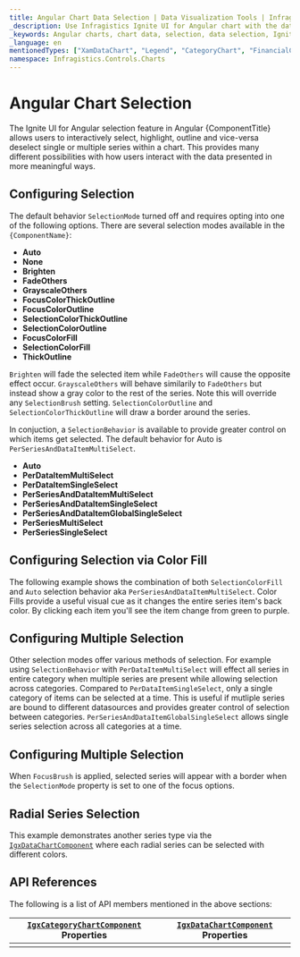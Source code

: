 ```yaml
---
title: Angular Chart Data Selection | Data Visualization Tools | Infragistics
_description: Use Infragistics Ignite UI for Angular chart with the data selection!
_keywords: Angular charts, chart data, selection, data selection, Ignite UI for Angular, Infragistics
_language: en
mentionedTypes: ["XamDataChart", "Legend", "CategoryChart", "FinancialChart", "XamDataLegend", "DataToolTipLayer"]
namespace: Infragistics.Controls.Charts
---
```


# Angular Chart Selection

The Ignite UI for Angular selection feature in Angular {ComponentTitle} allows users to interactively select, highlight, outline and vice-versa deselect single or multiple series within a chart. This provides many different possibilities with how users interact with the data presented in more meaningful ways.

## Configuring Selection

The default behavior `SelectionMode` turned off and requires opting into one of the following options. There are several selection modes available in the `{ComponentName}`:

*   **Auto**
*   **None**
*   **Brighten**
*   **FadeOthers**
*   **GrayscaleOthers**
*   **FocusColorThickOutline**
*   **FocusColorOutline**
*   **SelectionColorThickOutline**
*   **SelectionColorOutline**
*   **FocusColorFill**
*   **SelectionColorFill**
*   **ThickOutline**

`Brighten` will fade the selected item while `FadeOthers` will cause the opposite effect occur.
`GrayscaleOthers` will behave similarily to `FadeOthers` but instead show a gray color to the rest of the series. Note this will override any `SelectionBrush` setting.
`SelectionColorOutline` and `SelectionColorThickOutline` will draw a border around the series.

In conjuction, a `SelectionBehavior` is available to provide greater control on which items get selected. The default behavior for Auto is `PerSeriesAndDataItemMultiSelect`.

*   **Auto**
*   **PerDataItemMultiSelect**
*   **PerDataItemSingleSelect**
*   **PerSeriesAndDataItemMultiSelect**
*   **PerSeriesAndDataItemSingleSelect**
*   **PerSeriesAndDataItemGlobalSingleSelect**
*   **PerSeriesMultiSelect**
*   **PerSeriesSingleSelect**

## Configuring Selection via Color Fill

The following example shows the combination of both `SelectionColorFill` and `Auto` selection behavior aka `PerSeriesAndDataItemMultiSelect`. Color Fills provide a useful visual cue as it changes the entire series item's back color. By clicking each item you'll see the item change from green to purple.

<code-view style="height: 450px" alt="Angular Category Chart Selection Modes Example"
           data-demos-base-url="{environment:dvDemosBaseUrl}"
                    iframe-src="{environment:dvDemosBaseUrl}/charts/category-chart/selection-modes"
                                                 github-src="charts/category-chart/selection-modes">
</code-view>


## Configuring Multiple Selection

Other selection modes offer various methods of selection. For example using `SelectionBehavior` with `PerDataItemMultiSelect` will effect all series in entire category when multiple series are present while allowing selection across categories. Compared to `PerDataItemSingleSelect`, only a single category of items can be selected at a time. This is useful if mutliple series are bound to different datasources and provides greater control of selection between categories.
`PerSeriesAndDataItemGlobalSingleSelect` allows single series selection across all categories at a time.

<code-view style="height: 450px" alt="Angular Category Chart Selection Multiple Modes Example"
           data-demos-base-url="{environment:dvDemosBaseUrl}"
                    iframe-src="{environment:dvDemosBaseUrl}/charts/category-chart/selection-multiple-modes"
                                                 github-src="charts/category-chart/selection-multiple-modes">
</code-view>


## Configuring Multiple Selection

When `FocusBrush` is applied, selected series will appear with a border when the `SelectionMode` property is set to one of the focus options.

## Radial Series Selection

This example demonstrates another series type via the [`IgxDataChartComponent`]({environment:dvApiBaseUrl}/products/ignite-ui-angular/api/docs/typescript/latest/classes/igniteui_angular_charts.igxdatachartcomponent.html) where each radial series can be selected with different colors.

## API References

The following is a list of API members mentioned in the above sections:

| [`IgxCategoryChartComponent`]({environment:dvApiBaseUrl}/products/ignite-ui-angular/api/docs/typescript/latest/classes/igniteui_angular_charts.igxcategorychartcomponent.html) Properties                    | [`IgxDataChartComponent`]({environment:dvApiBaseUrl}/products/ignite-ui-angular/api/docs/typescript/latest/classes/igniteui_angular_charts.igxdatachartcomponent.html) Properties |
| ----------------------------------------------|---------------------------|
|                                               |                           |
